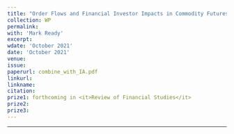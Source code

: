 ```yaml
---
title: "Order Flows and Financial Investor Impacts in Commodity Futures Markets"
collection: WP
permalink: 
with: 'Mark Ready'
excerpt: 
wdate: 'October 2021'
date: 'October 2021'
venue: 
issue:
paperurl: combine_with_IA.pdf
linkurl:
linkname:
citation: 
prize1: forthcoming in <it>Review of Financial Studies</it>
prize2: 
prize3: 
---
```


---
